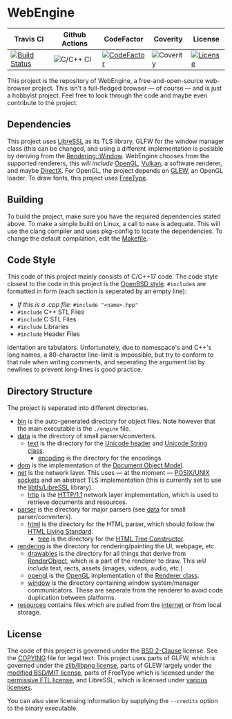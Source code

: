 # WebEngine
| Travis CI | Github Actions | CodeFactor | Coverity | License
|-|-|-|-|-
| [![Build Status](https://travis-ci.com/usadson/WebEngine.svg?branch=master)](https://travis-ci.com/usadson/WebEngine) | ![C/C++ CI](https://github.com/usadson/WebEngine/workflows/C/C++%20CI/badge.svg) | [![CodeFactor](https://www.codefactor.io/repository/github/usadson/webengine/badge)](https://www.codefactor.io/repository/github/usadson/webengine) | ![Coverity](https://scan.coverity.com/projects/21253/badge.svg) | [![License](https://img.shields.io/badge/License-BSD%202--Clause-orange.svg)](https://opensource.org/licenses/BSD-2-Clause)

This project is the repository of WebEngine, a free-and-open-source web-browser project. This isn't a full-fledged browser — of course — and is just a hobbyist project. Feel free to look through the code and maybe even contribute to the project.

## Dependencies
This project uses [LibreSSL](https://libressl.org/) as its TLS library,
GLFW for the window manager class (this can be changed, and using a different implementation is possible by deriving from the [Rendering::Window](rendering/window/window.hpp).
WebEngine chooses from the supported renderers, this *will include* [OpenGL](https://www.opengl.org/),
[Vulkan](https://www.khronos.org/vulkan/), a software renderer, and maybe [DirectX](https://en.wikipedia.org/wiki/DirectX/).
For OpenGL, the project depends on [GLEW](http://glew.sourceforge.net/), an OpenGL loader.
To draw fonts, this project uses [FreeType](https://www.freetype.org/).

## Building
To build the project, make sure you have the required dependencies stated above.
To make a simple build on Linux, a call to `make` is adequate.
This will use the clang compiler and uses pkg-config to locate the dependencies.
To change the default compilation, edit the [Makefile](Makefile).

## Code Style
This code of this project mainly consists of C/C++17 code.
The code style closest to the code in this project is the [OpenBSD style](https://man.openbsd.org/style).
`#include`s are formatted in form (each section is seperated by an empty line):
* _If this is a .cpp file:_ `#include "<name>.hpp"`
* `#include` C++ STL Files
* `#include` C STL Files
* `#include` Libraries
* `#include` Header Files

Identation are tabulators.
Unfortunately, due to namespace's and C++'s long names, a 80-character line-limit is impossible,
but try to conform to that rule when writing comments, and seperating the argument list by newlines
to prevent long-lines is good practice.

## Directory Structure
The project is seperated into different directories.
* [bin](bin) is the auto-generated directory for object files. Note however that the main executable is the `./engine` file.
* [data](data) is the directory of small parsers/converters.
  * [text](data/text) is the directory for the [Unicode header](data/text/unicode.hpp) and [Unicode String class](data/text/ustring.cpp).
    * [encoding](data/text/encoding) is the directory for the encodings.
* [dom](dom) is the implementation of the [Document Object Model](https://dom.spec.whatwg.org/).
* [net](net) is the network layer. This uses — at the moment — [POSIX/UNIX sockets](https://man.openbsd.org/socket.2) and an abstract TLS implementation (this is currently set to use the [libtls/LibreSSL](https://libressl.org/) library).
  * [http](net/http) is the [HTTP/1.1](https://www.rfc-editor.org/rfc/rfc7230.html) network layer implementation, which is used to retrieve documents and resources.
* [parser](parser) is the directory for major parsers (see [data](data) for small parser/converters).
  * [html](parser/html) is the directory for the HTML parser, which should follow the [HTML Living Standard](https://html.spec.whatwg.org/multipage/).
    * [tree](parser/html/tree) is the directory for the [HTML Tree Constructor](https://html.spec.whatwg.org/multipage/parsing.html#tree-construction).
* [rendering](rendering) is the directory for rendering/painting the UI, webpage, etc.
  * [drawables](rendering/drawables) is the directory for all things that derive from [RenderObject](rendering/render_object.hpp), which is a part of the renderer to draw. This *will include* text, rects, assets (images, videos, audio, etc.)
  * [opengl](rendering/opengl) is the [OpenGL](https://opengl.org/) implementation of the [Renderer class](rendering/renderer.hpp).
  * [window](rendering/window) is the directory containing window system/manager communicators. These are seperate from the renderer to avoid code duplication between platforms.
* [resources](resources) contains files which are pulled from the [internet](net) or from local storage.

## License
The code of this project is governed under the [BSD 2-Clause](https://choosealicense.com/licenses/bsd-2-clause/) license.
See the [COPYING](COPYING) file for legal text.
This project uses parts of GLFW, which is governed under the [zlib/libpng license](https://www.glfw.org/license.html),
parts of GLEW largely under the [modified BSD/MIT license](https://github.com/nigels-com/glew/blob/master/LICENSE.txt),
parts of FreeType which is licensed under the [permissive FTL license](https://git.savannah.gnu.org/cgit/freetype/freetype2.git/plain/docs/FTL.TXT),
and LibreSSL, which is licensed under [various licenses](https://github.com/libressl/libressl/blob/master/src/LICENSE).

You can also view licensing information by supplying the `--credits` option to the binary executable.
